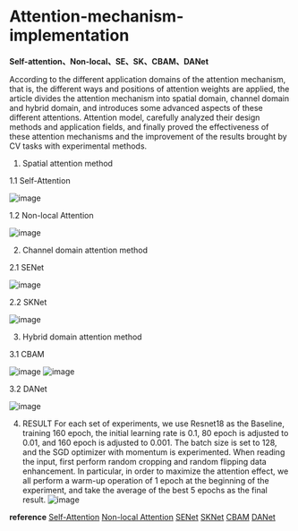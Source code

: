 # Attention-mechanism-implementation
**Self-attention、Non-local、SE、SK、CBAM、DANet**

   According to the different application domains of the attention mechanism, that is, the different ways and positions of attention weights are applied, the article divides the attention mechanism into spatial domain, channel domain and hybrid domain, and introduces some advanced aspects of these different attentions. Attention model, carefully analyzed their design methods and application fields, and finally proved the effectiveness of these attention mechanisms and the improvement of the results brought by CV tasks with experimental methods.
   
1. Spatial attention method

1.1 Self-Attention

![image](https://user-images.githubusercontent.com/49756674/125032931-3e17f700-e0c1-11eb-894d-75999d04612a.png)

1.2 Non-local Attention

![image](https://user-images.githubusercontent.com/49756674/125032957-4839f580-e0c1-11eb-90d8-0b96f6ed2d6d.png)

2. Channel domain attention method

2.1 SENet

![image](https://user-images.githubusercontent.com/49756674/125032984-52f48a80-e0c1-11eb-82c0-be84d9f17941.png)

2.2 SKNet

![image](https://user-images.githubusercontent.com/49756674/125033021-5e47b600-e0c1-11eb-8ec4-11d91ecbebee.png)


3. Hybrid domain attention method

3.1 CBAM

![image](https://user-images.githubusercontent.com/49756674/125029553-6e10cb80-e0bc-11eb-86b0-426866a92e77.png)
![image](https://user-images.githubusercontent.com/49756674/125029579-779a3380-e0bc-11eb-9940-c2235aad367f.png)

3.2 DANet

![image](https://user-images.githubusercontent.com/49756674/125029618-88e34000-e0bc-11eb-9c45-4b598eb6c1c8.png)

4. RESULT
    For each set of experiments, we use Resnet18 as the Baseline, training 160 epoch, the initial learning rate is 0.1, 80 epoch is adjusted to 0.01, and 160 epoch is adjusted to 0.001. The batch size is set to 128, and the SGD optimizer with momentum is experimented. When reading the input, first perform random cropping and random flipping data enhancement. In particular, in order to maximize the attention effect, we all perform a warm-up operation of 1 epoch at the beginning of the experiment, and take the average of the best 5 epochs as the final result.
 ![image](https://user-images.githubusercontent.com/49756674/125030308-833a2a00-e0bd-11eb-9023-213436e4746e.png)


**reference**
[Self-Attention](http://arxiv.org/abs/1706.03762)
[ Non-local Attention](http://arxiv.org/abs/1711.07971)
[SENet](http://arxiv.org/abs/1709.01507)
[SKNet](http://arxiv.org/abs/1903.06586)
[CBAM](http://arxiv.org/abs/1807.06521)
[DANet](http://ieeexplore.ieee.org/document/8953974)
